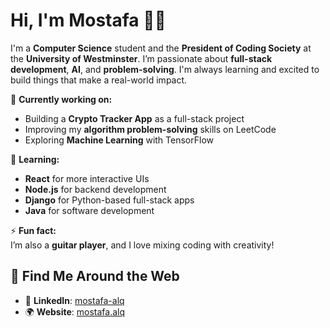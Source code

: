 # Hi, I'm Mostafa 👨‍💻

I'm a **Computer Science** student and the **President of Coding Society** at the **University of Westminster**. I’m passionate about **full-stack development**, **AI**, and **problem-solving**. I'm always learning and excited to build things that make a real-world impact.

🔭 **Currently working on:**  
- Building a **Crypto Tracker App** as a full-stack project  
- Improving my **algorithm problem-solving** skills on LeetCode  
- Exploring **Machine Learning** with TensorFlow

🌱 **Learning:**  
- **React** for more interactive UIs  
- **Node.js** for backend development  
- **Django** for Python-based full-stack apps
- **Java** for software development

⚡ **Fun fact:**  
I’m also a **guitar player**, and I love mixing coding with creativity!

## 🔗 **Find Me Around the Web**
- 💼 **LinkedIn**: [mostafa-alq](https://www.linkedin.com/in/mostafa-alqadi-471843238/)
- 🌍 **Website**: [mostafa.alq](https://mostafa.alq)
